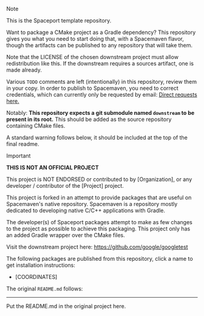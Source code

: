 > [!NOTE]
> This is the Spaceport template repository.
> 
> Want to package a CMake project as a Gradle dependency? This repository
> gives you what you need to start doing that, with a Spacemaven flavor,
> though the artifacts can be published to any repository that will take
> them.
> 
> Note that the LICENSE of the chosen downstream project must allow
> redistribution like this. If the downstream requires a sources artifact,
> one is made already.
> 
> Various `TODO` comments are left (intentionally) in this repository,
> review them in your copy. In order to publish to Spacemaven, you need
> to correct credentials, which can currently only be requested by email:
> [Direct requests here.](mailto:daedula@derfruhling.net)
> 
> Notably: **This repository expects a git submodule named `downstream` to
> be present in its root.** This should be added as the source repository
> containing CMake files.
> 
> A standard warning follows below, it should be included at the top of 
> the final readme.

> [!IMPORTANT]
> **THIS IS NOT AN OFFICIAL PROJECT**
>
> This project is NOT ENDORSED or contributed to by [Organization],
> or any developer / contributor of the [Project] project.
> 
> This project is forked in an attempt to provide packages
> that are useful on Spacemaven's native repository. Spacemaven is a repository
> mostly dedicated to developing native C/C++ applications with Gradle. 
> 
> The developer(s) of Spaceport packages attempt to make as few changes to the
> project as possible to achieve this packaging. This  project only has an added
> Gradle wrapper over the CMake files.
> 
> Visit the downstream project here:
> https://github.com/google/googletest
> 
> The following packages are published from this repository, click a name to
> get installation instructions:
> - [COORDINATES]<!--[`net.derfruhling.spaceport:[project]`](https://spacemaven.derfruhling.net/repo/native/net.derfruhling.spaceport/[project])-->
> 
> The original `README.md` follows:
---

Put the README.md in the original project here.
